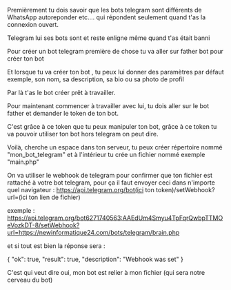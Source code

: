 Premièrement tu dois savoir que les bots telegram sont différents de WhatsApp autoreponder etc.... qui répondent seulement quand t'as la connexion ouvert.

Telegram lui ses bots sont et reste enligne même quand t'as était banni

Pour créer un bot telegram première de chose tu va aller sur father bot pour créer ton bot

Et lorsque tu va créer ton bot , tu peux lui donner des paramètres par défaut exemple, son nom, sa description, sa bio ou sa photo de profil

Par là t'as le bot créer prêt à travailler.

Pour maintenant commencer à travailler avec lui, tu dois aller sur le bot father et demander le token de ton bot.

C'est grâce à ce token que tu peux manipuler ton bot, grâce à ce token tu va pouvoir utiliser ton bot hors telegram on peut dire.

Voilà, cherche un espace dans ton serveur, tu peux créer répertoire nommé "mon_bot_telegram" et à l'intérieur tu crée un fichier nommé exemple "main.php"

On va utiliser le webhook de telegram pour confirmer que ton fichier est rattaché à votre bot telegram, pour ça il faut envoyer ceci dans n'importe quel navigateur : https://api.telegram.org/bot(ici ton token)/setWebhook?url=(ici ton lien de fichier)

exemple : https://api.telegram.org/bot6271740563:AAEdUm4Smyu4TpFqrQwbpTTMOeVozkDT-8/setWebhook?url=https://newinformatique24.com/bots/telegram/brain.php

et si tout est bien la réponse sera :

{
	"ok": true,
	"result": true,
	"description": "Webhook was set"
}

C'est qui veut dire oui, mon bot est relier à mon fichier (qui sera notre cerveau du bot)
